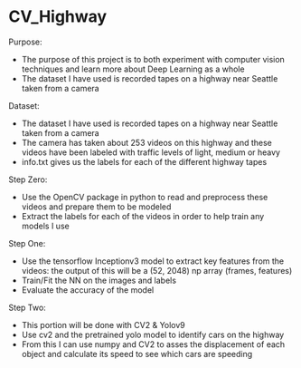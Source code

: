# CV_Highway

Purpose:
- The purpose of this project is to both experiment with computer vision techniques and learn more about Deep Learning as a whole
- The dataset I have used is recorded tapes on a highway near Seattle taken from a camera 

Dataset:
- The dataset I have used is recorded tapes on a highway near Seattle taken from a camera
- The camera has taken about 253 videos on this highway and these videos have been labeled with traffic levels of light, medium or heavy
- info.txt gives us the labels for each of the different highway tapes

Step Zero:
- Use the OpenCV package in python to read and preprocess these videos and prepare them to be modeled
- Extract the labels for each of the videos in order to help train any models I use

Step One:
- Use the tensorflow Inceptionv3 model to extract key features from the videos: the output of this will be a (52, 2048) np array (frames, features)
- Train/Fit the NN on the images and labels
- Evaluate the accuracy of the model

Step Two: 
- This portion will be done with CV2 & Yolov9
- Use cv2 and the pretrained yolo model to identify cars on the highway
- From this I can use numpy and CV2 to asses the displacement of each object and calculate its speed to see which cars are speeding
